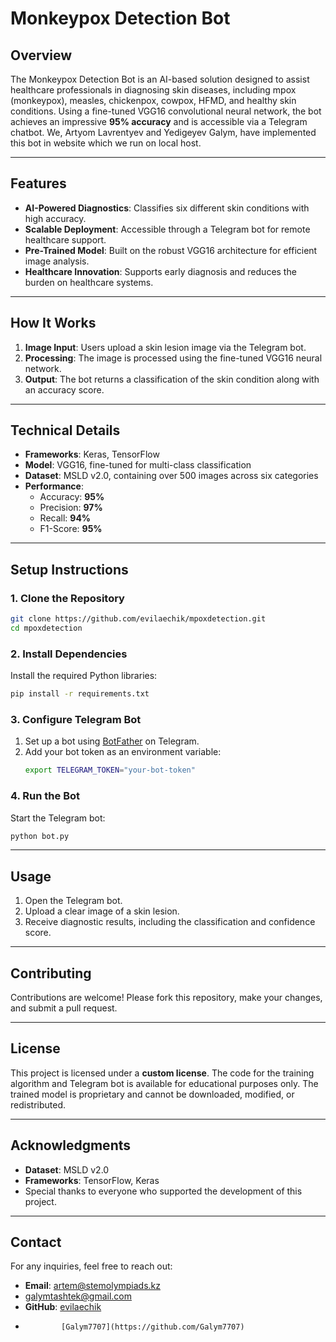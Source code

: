 # **Monkeypox Detection Bot**

## **Overview**
The Monkeypox Detection Bot is an AI-based solution designed to assist healthcare professionals in diagnosing skin diseases, including mpox (monkeypox), measles, chickenpox, cowpox, HFMD, and healthy skin conditions. Using a fine-tuned VGG16 convolutional neural network, the bot achieves an impressive **95% accuracy** and is accessible via a Telegram chatbot.
We, Artyom Lavrentyev and Yedigeyev Galym, have implemented this bot in website which we run on local host.

---

## **Features**
- **AI-Powered Diagnostics**: Classifies six different skin conditions with high accuracy.
- **Scalable Deployment**: Accessible through a Telegram bot for remote healthcare support.
- **Pre-Trained Model**: Built on the robust VGG16 architecture for efficient image analysis.
- **Healthcare Innovation**: Supports early diagnosis and reduces the burden on healthcare systems.

---

## **How It Works**
1. **Image Input**: Users upload a skin lesion image via the Telegram bot.
2. **Processing**: The image is processed using the fine-tuned VGG16 neural network.
3. **Output**: The bot returns a classification of the skin condition along with an accuracy score.

---

## **Technical Details**
- **Frameworks**: Keras, TensorFlow
- **Model**: VGG16, fine-tuned for multi-class classification
- **Dataset**: MSLD v2.0, containing over 500 images across six categories
- **Performance**:
  - Accuracy: **95%**
  - Precision: **97%**
  - Recall: **94%**
  - F1-Score: **95%**

---

## **Setup Instructions**

### **1. Clone the Repository**
```bash
git clone https://github.com/evilaechik/mpoxdetection.git
cd mpoxdetection
```

### **2. Install Dependencies**
Install the required Python libraries:
```bash
pip install -r requirements.txt
```

### **3. Configure Telegram Bot**
1. Set up a bot using [BotFather](https://core.telegram.org/bots#botfather) on Telegram.
2. Add your bot token as an environment variable:
   ```bash
   export TELEGRAM_TOKEN="your-bot-token"
   ```

### **4. Run the Bot**
Start the Telegram bot:
```bash
python bot.py
```

---

## **Usage**
1. Open the Telegram bot.
2. Upload a clear image of a skin lesion.
3. Receive diagnostic results, including the classification and confidence score.

---

## **Contributing**
Contributions are welcome! Please fork this repository, make your changes, and submit a pull request.

---

## **License**
This project is licensed under a **custom license**. The code for the training algorithm and Telegram bot is available for educational purposes only. The trained model is proprietary and cannot be downloaded, modified, or redistributed.

---

## **Acknowledgments**
- **Dataset**: MSLD v2.0  
- **Frameworks**: TensorFlow, Keras  
- Special thanks to everyone who supported the development of this project.

---

## **Contact**
For any inquiries, feel free to reach out:
- **Email**: artem@stemolympiads.kz
- galymtashtek@gmail.com   
- **GitHub**: [evilaechik](https://github.com/evilaechik)
-             [Galym7707](https://github.com/Galym7707) 
